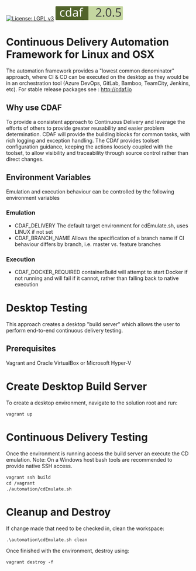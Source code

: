 [![License: LGPL v3](https://img.shields.io/badge/License-LGPL%20v3-blue.svg)](https://www.gnu.org/licenses/lgpl-3.0)
[![cdaf version](automation/badge.svg)](http://cdaf.io)

# Continuous Delivery Automation Framework for Linux and OSX

The automation framework provides a "lowest common denominator" approach, where CI & CD can be executed on the desktop as they would be in an orchestration tool (Azure DevOps, GitLab, Bamboo, TeamCity, Jenkins, etc). For stable release packages see : http://cdaf.io

## Why use CDAF

To provide a consistent approach to Continuous Delivery and leverage the efforts of others to provide greater reusability and easier problem determination. CDAF will provide the building blocks for common tasks, with rich logging and exception handling. The CDAf provides toolset configuration guidance, keeping the actions loosely coupled with the toolset, to allow visibility and traceability through source control rather than direct changes.

## Environment Variables

Emulation and execution behaviour can be controlled by the following environment variables

### Emulation

 - CDAF_DELIVERY The default target environment for cdEmulate.sh, uses LINUX if not set
 - CDAF_BRANCH_NAME Allows the specification of a branch name if CI behaviour differs by branch, i.e. master vs. feature branches 
 
### Execution

 - CDAF_DOCKER_REQUIRED containerBuild will attempt to start Docker if not running and will fail if it cannot, rather than falling back to native execution

# Desktop Testing

This approach creates a desktop "build server" which allows the user to perform end-to-end continuous delivery testing.

## Prerequisites

Vagrant and Oracle VirtualBox or Microsoft Hyper-V

# Create Desktop Build Server

To create a desktop environment, navigate to the solution root and run:

    vagrant up

# Continuous Delivery Testing

Once the environment is running access the build server an execute the CD emulation. Note: On a Windows host bash tools are recommended to provide native SSH access.

    vagrant ssh build
    cd /vagrant
    ./automation/cdEmulate.sh

# Cleanup and Destroy

If change made that need to be checked in, clean the workspace:

    .\automation\cdEmulate.sh clean

Once finished with the environment, destroy using:

    vagrant destroy -f
